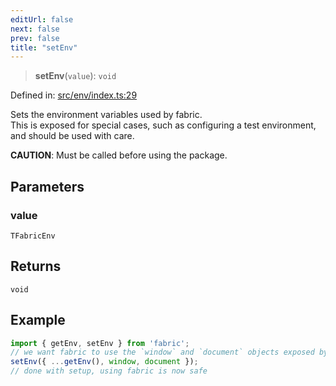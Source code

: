 ```yaml
---
editUrl: false
next: false
prev: false
title: "setEnv"
---
```


> **setEnv**(`value`): `void`

Defined in: [src/env/index.ts:29](https://github.com/fabricjs/fabric.js/blob/8206f10a405480a7ba988ff6cfdde6412c1f13f8/src/env/index.ts#L29)

Sets the environment variables used by fabric.\
This is exposed for special cases, such as configuring a test environment, and should be used with care.

**CAUTION**: Must be called before using the package.

## Parameters

### value

`TFabricEnv`

## Returns

`void`

## Example

```ts
import { getEnv, setEnv } from 'fabric';
// we want fabric to use the `window` and `document` objects exposed by the environment we are running in.
setEnv({ ...getEnv(), window, document });
// done with setup, using fabric is now safe
```
